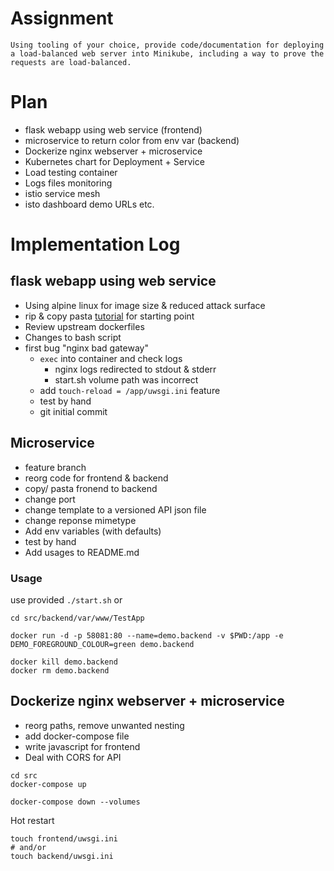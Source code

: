 # Assignment
`Using tooling of your choice, provide code/documentation for deploying a load-balanced web server into Minikube, including a way to prove the requests are load-balanced.`


# Plan
 * flask webapp using web service (frontend)
 * microservice to return color from env var (backend)
 * Dockerize nginx webserver + microservice
 * Kubernetes chart for Deployment + Service
 * Load testing container
 * Logs files monitoring 
 * istio service mesh
 * isto dashboard demo URLs etc.
 

# Implementation Log

## flask webapp using web service
 * Using alpine linux for image size & reduced attack surface
 * rip & copy pasta [tutorial](https://www.digitalocean.com/community/tutorials/how-to-build-and-deploy-a-flask-application-using-docker-on-ubuntu-18-04) for starting point
 * Review upstream dockerfiles
 * Changes to bash script
 * first bug "nginx bad gateway" 
   - `exec` into container and check logs 
        - nginx logs redirected to stdout & stderr
        - start.sh volume path was incorrect
   - add `touch-reload = /app/uwsgi.ini` feature
   - test by hand
   - git initial commit

## Microservice
 * feature branch
 * reorg code for frontend & backend
 * copy/ pasta fronend to backend
 * change port
 * change template to a versioned API json file
 * change reponse mimetype 
 * Add env variables (with defaults)
 * test by hand
 * Add usages to README.md
  
### Usage
use provided `./start.sh` or
 
```shell script
cd src/backend/var/www/TestApp

docker run -d -p 58081:80 --name=demo.backend -v $PWD:/app -e DEMO_FOREGROUND_COLOUR=green demo.backend

docker kill demo.backend
docker rm demo.backend

```

## Dockerize nginx webserver + microservice
 * reorg paths, remove unwanted nesting
 * add docker-compose file
 * write javascript for frontend
 * Deal with CORS for API
 

```shell script
cd src
docker-compose up

docker-compose down --volumes

```

Hot restart
```shell script
touch frontend/uwsgi.ini
# and/or 
touch backend/uwsgi.ini

```
